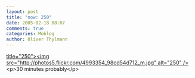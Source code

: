 ```yaml
---
layout: post
title: "now: 250"
date: 2005-02-18 08:07
comments: true
categories: Moblog
author: Oliver Thylmann
---
```



[ title=&quot;250&quot;&gt;&lt;img src=&quot;http://photos5.flickr.com/4993354_98cd54d712_m.jpg&quot; alt=&quot;250&quot; /&gt;](http://www.flickr.com/photos/oliver/4993354/)&lt;p&gt;30 minutes probably&lt;/p&gt;


